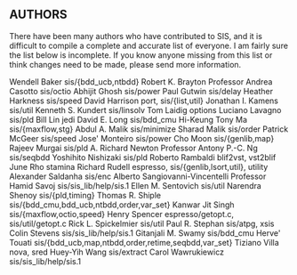 AUTHORS
-------

There have been many authors who have contributed to SIS, and it is
difficult to compile a complete and accurate list of everyone.  I am
fairly sure the list below is incomplete.  If you know anyone missing from
this list or think changes need to be made, please send more information.

Wendell Baker
	sis/{bdd_ucb,ntbdd}
Robert K. Brayton
	Professor
Andrea Casotto
	sis/octio
Abhijit Ghosh
	sis/power
Paul Gutwin
	sis/delay
Heather Harkness
	sis/speed
David Harrison
	port, sis/{list,util}
Jonathan I. Kamens
	sis/util
Kenneth S. Kundert
	sis/linsolv
Tom Laidig
	options
Luciano Lavagno
	sis/pld
Bill Lin
	jedi
David E. Long
	sis/bdd_cmu
Hi-Keung Tony Ma
	sis/{maxflow,stg}
Abdul A. Malik
	sis/minimize
Sharad Malik
	sis/order
Patrick McGeer
	sis/speed
Jose' Monteiro
	sis/power
Cho Moon
	sis/{genlib,map}
Rajeev Murgai
	sis/pld
A. Richard Newton
	Professor
Antony P.-C. Ng
	sis/seqbdd
Yoshihito Nishizaki
	sis/pld
Roberto Rambaldi
	blif2vst, vst2blif
June Rho
	stamina
Richard Rudell
	espresso, sis/{genlib,lsort,util}, utility
Alexander Saldanha
	sis/enc
Alberto Sangiovanni-Vincentelli
	Professor
Hamid Savoj
	sis/sis_lib/help/sis.1
Ellen M. Sentovich
	sis/util
Narendra Shenoy
	sis/{pld,timing}
Thomas R. Shiple
	sis/{bdd_cmu,bdd_ucb,ntbdd,order,var_set}
Kanwar Jit Singh
	sis/{maxflow,octio,speed}
Henry Spencer
	espresso/getopt.c, sis/util/getopt.c
Rick L. Spickelmier
	sis/util
Paul R. Stephan
	sis/atpg, xsis
Colin Stevens
	sis/sis_lib/help/sis.1
Gitanjali M. Swamy
	sis/bdd_cmu
Herve' Touati
	sis/{bdd_ucb,map,ntbdd,order,retime,seqbdd,var_set}
Tiziano Villa
	nova, sred
Huey-Yih Wang
	sis/extract
Carol Wawrukiewicz
	sis/sis_lib/help/sis.1
